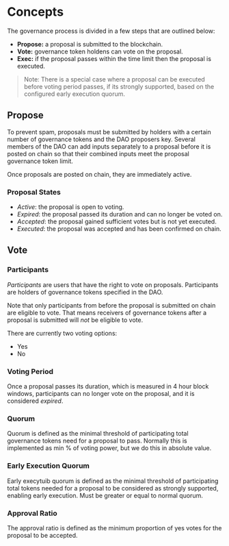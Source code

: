 # Concepts

The governance process is divided in a few steps that are outlined below:

* **Propose:** a proposal is submitted to the blockchain.
* **Vote:** governance token holdens can vote on the proposal.
* **Exec:** if the proposal passes within the time limit then the proposal is
  executed.

> Note:
> There is a special case where a proposal can be executed before voting period
> passes, if its strongly supported, based on the configured early execution quorum.

## Propose

To prevent spam, proposals must be submitted by holders with a certain number
of governance tokens and the DAO proposers key. Several members of the DAO can
add inputs separately to a proposal before it is posted on chain so that their
combined inputs meet the proposal governance token limit.

Once proposals are posted on chain, they are immediately active.

### Proposal States

* *Active*: the proposal is open to voting.
* *Expired*: the proposal passed its duration and can no longer be voted on.
* *Accepted*: the proposal gained sufficient votes but is not yet executed.
* *Executed*: the proposal was accepted and has been confirmed on chain.

## Vote

### Participants

*Participants* are users that have the right to vote on proposals. Participants
are holders of governance tokens specified in the DAO.

Note that only participants from before the proposal is submitted on chain
are eligible to vote. That means receivers of governance tokens after a proposal is
submitted will *not* be eligible to vote.

There are currently two voting options:

* Yes
* No

### Voting Period

Once a proposal passes its duration, which is measured in 4 hour block windows, participants can
no longer vote on the proposal, and it is considered *expired*.

### Quorum

Quorum is defined as the minimal threshold of participating total governance tokens need for
a proposal to pass. Normally this is implemented as min % of voting power, but we do this in
absolute value.

### Early Execution Quorum
Early execytuib quorum is defined as the minimal threshold of participating total tokens needed
for a proposal to be considered as strongly supported, enabling early execution. Must be greater
or equal to normal quorum.

### Approval Ratio

The approval ratio is defined as the minimum proportion of yes votes for the
proposal to be accepted.

